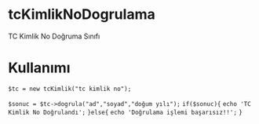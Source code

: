 # tcKimlikNoDogrulama
TC Kimlik No Doğruma Sınıfı

# Kullanımı 

`$tc = new tcKimlik("tc kimlik no");`

`$sonuc = $tc->dogrula("ad","soyad","doğum yılı");`
`if($sonuc){`
  `echo 'TC Kimlik No Doğrulandı';`
`}else{`
  `echo 'Doğrulama işlemi başarısız!!';`
`}`
	
